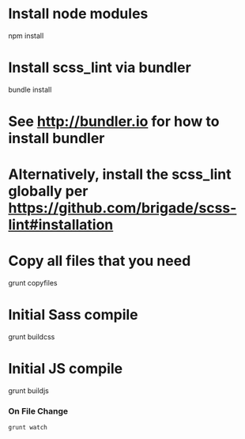 # Install node modules
npm install

# Install scss_lint via bundler
bundle install
# See http://bundler.io for how to install bundler
# Alternatively, install the scss_lint globally per https://github.com/brigade/scss-lint#installation

# Copy all files that you need
grunt copyfiles

# Initial Sass compile
grunt buildcss

# Initial JS compile
grunt buildjs

### On File Change

`grunt watch`